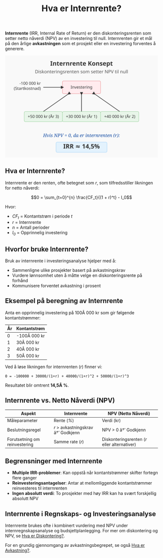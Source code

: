 ﻿---
title: "Hva er Internrente?"
meta_title: "Hva er Internrente?"
meta_description: '**Internrente** (IRR, Internal Rate of Return) er den diskonteringsrenten som setter netto nåverdi (NPV) av en investering til null. Internrenten gir et mål p...'
slug: internrente
type: blog
layout: pages/single
---

**Internrente** (IRR, Internal Rate of Return) er den diskonteringsrenten som setter netto nåverdi (NPV) av en investering til null. Internrenten gir et mål på den årlige **avkastningen** som et prosjekt eller en investering forventes å generere.

![Illustrasjon som viser konseptet internrente](internrente-image.svg)

## Hva er Internrente?

Internrente er den renten, ofte betegnet som _r_, som tilfredsstiller likningen for netto nåverdi:

```math
0 = \sum_{t=0}^{n} \frac{CF_t}{(1 + r)^t} - I_0
```

Hvor:
* _CF<sub>t</sub>_ = Kontantstrøm i periode _t_
* _r_ = Internrente
* _n_ = Antall perioder
* _I<sub>0</sub>_ = Opprinnelig investering

## Hvorfor bruke Internrente?

Bruk av internrente i investeringsanalyse hjelper med å:

* Sammenligne ulike prosjekter basert på avkastningskrav
* Vurdere lønnsomhet uten å måtte velge en diskonteringsrente på forhånd
* Kommunisere forventet avkastning i prosent

## Eksempel på beregning av Internrente

Anta en opprinnelig investering på 100Â 000 kr som gir følgende kontantstrømmer:

| År | Kontantstrøm |
|----|--------------|
| 0  | -100Â 000 kr  |
| 1  | 30Â 000 kr    |
| 2  | 40Â 000 kr    |
| 3  | 50Â 000 kr    |

Ved å løse likningen for internrenten (_r_) finner vi:

```text
0 = -100000 + 30000/(1+r) + 40000/(1+r)^2 + 50000/(1+r)^3
```

Resultatet blir omtrent **14,5Â %**.

## Internrente vs. Netto Nåverdi (NPV)

| Aspekt                  | Internrente                      | NPV (Netto Nåverdi)                         |
|-------------------------|----------------------------------|----------------------------------------------|
| Måleparameter           | Rente (_%_)                      | Verdi (kr)                                   |
| Beslutningsregel        | _r_ > avkastningskrav â†’ Godkjenn | NPV > 0 â†’ Godkjenn                           |
| Forutsetning om reinvestering | Samme rate (_r_)               | Diskonteringsrenten (_r_ eller alternativer) |


## Begrensninger med Internrente

* **Multiple IRR-problemer**: Kan oppstå når kontantstrømmer skifter fortegn flere ganger
* **Reinvesteringsantagelser**: Antar at mellomliggende kontantstrømmer reinvesteres til internrenten
* **Ingen absolutt verdi**: To prosjekter med høy IRR kan ha svært forskjellig absolutt NPV

## Internrente i Regnskaps- og Investeringsanalyse

Internrente brukes ofte i kombinert vurdering med NPV under internregnskapsanalyse og budsjettplanlegging. For mer om diskontering og NPV, se [Hva er Diskontering?](/blogs/regnskap/hva-er-diskontering "Hva er Diskontering? En Guide til Nåverdi, NPV og Diskonteringsrente").

For en grundig gjennomgang av avkastningsbegrepet, se også [Hva er Avkastning?](/blogs/regnskap/hva-er-avkastning "Hva er Avkastning? Komplett Guide til Investeringsavkastning og Beregning").










